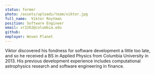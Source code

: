 ```yaml
---
status: former
photo: /assets/uploads/team/viktor.jpg
full_name:  Viktor Roytman
position: Software Engineer
email: vr2262@columbia.edu
github:
employer: Woven Planet
---
```

Viktor discovered his fondness for software development a little too late, and so he received a BS in Applied Physics from Columbia University in 2013. His previous development experience includes computational astrophysics research and software engineering in finance.
